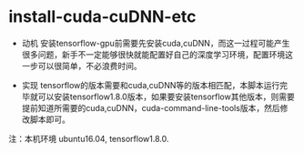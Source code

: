 # install-cuda-cuDNN-etc
- 动机
  安装tensorflow-gpu前需要先安装cuda,cuDNN，而这一过程可能产生很多问题，新手不一定能够很快就能配置好自己的深度学习环境，配置环境这一步可以很简单，不必浪费时间。
 
- 实现
  tensorflow的版本需要和cuda,cuDNN等的版本相匹配，本脚本运行完毕就可以安装tensorflow1.8.0版本，如果要安装tensorflow其他版本，则需要提前知道所需要的cuda,cuDNN，cuda-command-line-tools版本，然后修改脚本即可。

注：本机环境 ubuntu16.04, tensorflow1.8.0.
